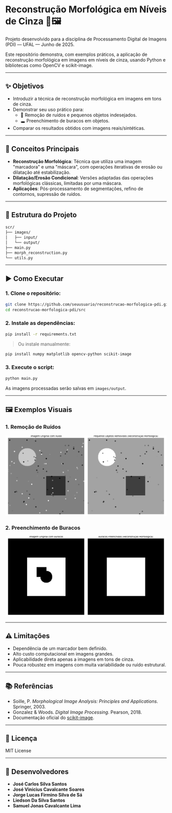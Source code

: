 # Reconstrução Morfológica em Níveis de Cinza 🧠🖼️

Projeto desenvolvido para a disciplina de Processamento Digital de Imagens (PDI) — UFAL — Junho de 2025.

Este repositório demonstra, com exemplos práticos, a aplicação de reconstrução morfológica em imagens em níveis de cinza, usando Python e bibliotecas como OpenCV e scikit-image.

---

## ✨ Objetivos

- Introduzir a técnica de reconstrução morfológica em imagens em tons de cinza.
- Demonstrar seu uso prático para:
  - 🧹 Remoção de ruídos e pequenos objetos indesejados.
  - 🕳️ Preenchimento de buracos em objetos.
- Comparar os resultados obtidos com imagens reais/sintéticas.

---

## 🧠 Conceitos Principais

- **Reconstrução Morfológica**: Técnica que utiliza uma imagem "marcadora" e uma "máscara", com operações iterativas de erosão ou dilatação até estabilização.
- **Dilatação/Erosão Condicional**: Versões adaptadas das operações morfológicas clássicas, limitadas por uma máscara.
- **Aplicações**: Pós-processamento de segmentações, refino de contornos, supressão de ruídos.

---

## 📁 Estrutura do Projeto

```
scr/
├── images/
│   ├── input/
│   └── output/
├── main.py
├── morph_reconstruction.py
└── utils.py
```

---

## ▶️ Como Executar

### 1. Clone o repositório:

```bash
git clone https://github.com/seuusuario/reconstrucao-morfologica-pdi.git
cd reconstrucao-morfologica-pdi/src
```

### 2. Instale as dependências:

```bash
pip install -r requirements.txt
```

> Ou instale manualmente:
```bash
pip install numpy matplotlib opencv-python scikit-image
```

### 3. Execute o script:

```bash
python main.py
```

As imagens processadas serão salvas em `images/output`.

---

## 🖼️ Exemplos Visuais

### 1. Remoção de Ruídos
![Remoção de ruídos](src/images/output/denoised_image_plot.png)

### 2. Preenchimento de Buracos
![Preenchimento de buracos](src/images/output/filled_holes_image_plot.png)


---

## ⚠️ Limitações

- Dependência de um marcador bem definido.
- Alto custo computacional em imagens grandes.
- Aplicabilidade direta apenas a imagens em tons de cinza.
- Pouca robustez em imagens com muita variabilidade ou ruído estrutural.

---

## 📚 Referências

- Soille, P. *Morphological Image Analysis: Principles and Applications*. Springer, 2003.
- Gonzalez & Woods. *Digital Image Processing*. Pearson, 2018.
- Documentação oficial do [scikit-image](https://scikit-image.org/).

---

## 📌 Licença

MIT License

---

## 👥 Desenvolvedores
- **José Carlos Silva Santos**   
- **José Vinicius Cavalcante Soares** 
- **Jorge Lucas Firmino Silva de Sá**
- **Liedson Da Silva Santos**
- **Samuel Jonas Cavalcante Lima**
